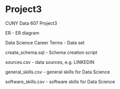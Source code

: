 # Project3
CUNY Data 607 Project3

ER - ER diagram 

Data Science Career Terms - Data set

create_schema.sql - Schema creation script

sources.csv - data sources, e.g. LINKEDIN

general_skills.csv - general skills for Data Science

software_skills.csv - software skills for Data Science

